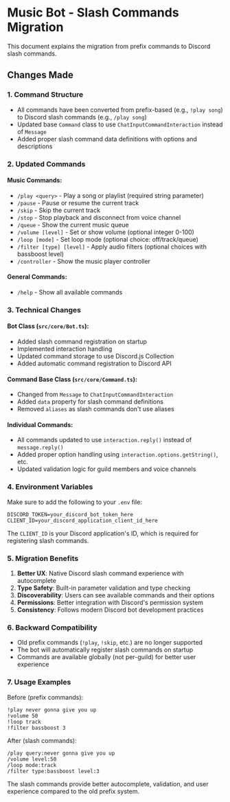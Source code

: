 # Music Bot - Slash Commands Migration

This document explains the migration from prefix commands to Discord slash commands.

## Changes Made

### 1. Command Structure

- All commands have been converted from prefix-based (e.g., `!play song`) to Discord slash commands (e.g., `/play song`)
- Updated base `Command` class to use `ChatInputCommandInteraction` instead of `Message`
- Added proper slash command data definitions with options and descriptions

### 2. Updated Commands

#### Music Commands:

- `/play <query>` - Play a song or playlist (required string parameter)
- `/pause` - Pause or resume the current track
- `/skip` - Skip the current track
- `/stop` - Stop playback and disconnect from voice channel
- `/queue` - Show the current music queue
- `/volume [level]` - Set or show volume (optional integer 0-100)
- `/loop [mode]` - Set loop mode (optional choice: off/track/queue)
- `/filter [type] [level]` - Apply audio filters (optional choices with bassboost level)
- `/controller` - Show the music player controller

#### General Commands:

- `/help` - Show all available commands

### 3. Technical Changes

#### Bot Class (`src/core/Bot.ts`):

- Added slash command registration on startup
- Implemented interaction handling
- Updated command storage to use Discord.js Collection
- Added automatic command registration to Discord API

#### Command Base Class (`src/core/Command.ts`):

- Changed from `Message` to `ChatInputCommandInteraction`
- Added `data` property for slash command definitions
- Removed `aliases` as slash commands don't use aliases

#### Individual Commands:

- All commands updated to use `interaction.reply()` instead of `message.reply()`
- Added proper option handling using `interaction.options.getString()`, etc.
- Updated validation logic for guild members and voice channels

### 4. Environment Variables

Make sure to add the following to your `.env` file:

```env
DISCORD_TOKEN=your_discord_bot_token_here
CLIENT_ID=your_discord_application_client_id_here
```

The `CLIENT_ID` is your Discord application's ID, which is required for registering slash commands.

### 5. Migration Benefits

1. **Better UX**: Native Discord slash command experience with autocomplete
2. **Type Safety**: Built-in parameter validation and type checking
3. **Discoverability**: Users can see available commands and their options
4. **Permissions**: Better integration with Discord's permission system
5. **Consistency**: Follows modern Discord bot development practices

### 6. Backward Compatibility

- Old prefix commands (`!play`, `!skip`, etc.) are no longer supported
- The bot will automatically register slash commands on startup
- Commands are available globally (not per-guild) for better user experience

### 7. Usage Examples

Before (prefix commands):

```
!play never gonna give you up
!volume 50
!loop track
!filter bassboost 3
```

After (slash commands):

```
/play query:never gonna give you up
/volume level:50
/loop mode:track
/filter type:bassboost level:3
```

The slash commands provide better autocomplete, validation, and user experience compared to the old prefix system.
